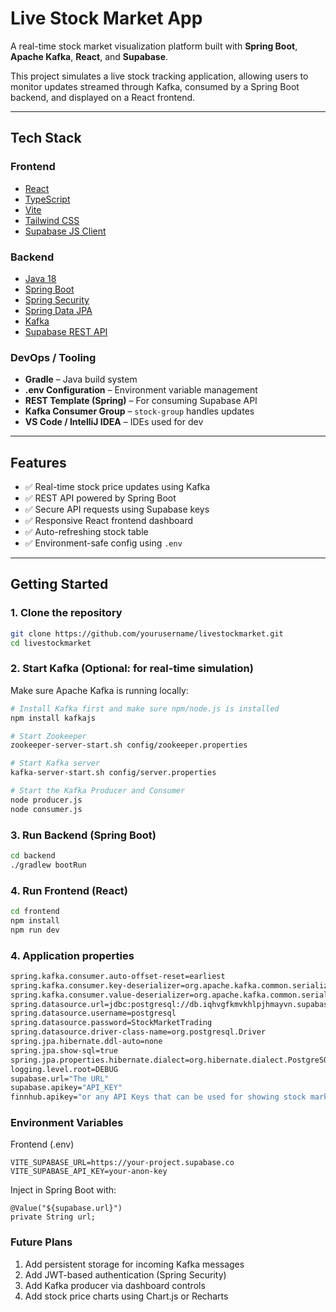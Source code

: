 # Live Stock Market App

A real-time stock market visualization platform built with **Spring Boot**, **Apache Kafka**, **React**, and **Supabase**.

This project simulates a live stock tracking application, allowing users to monitor updates streamed through Kafka, consumed by a Spring Boot backend, and displayed on a React frontend.

---

## Tech Stack

### Frontend
- [React](https://reactjs.org/)
- [TypeScript](https://www.typescriptlang.org/)
- [Vite](https://vitejs.dev/)
- [Tailwind CSS](https://tailwindcss.com/)
- [Supabase JS Client](https://supabase.com/docs/reference/javascript)

### Backend
- [Java 18](https://www.oracle.com/java/technologies/javase/jdk18-archive-downloads.html)
- [Spring Boot](https://spring.io/projects/spring-boot)
- [Spring Security](https://spring.io/projects/spring-security)
- [Spring Data JPA](https://spring.io/projects/spring-data-jpa)
- [Kafka](https://kafka.apache.org/)
- [Supabase REST API](https://supabase.com/)

### DevOps / Tooling
- **Gradle** – Java build system
- **.env Configuration** – Environment variable management
- **REST Template (Spring)** – For consuming Supabase API
- **Kafka Consumer Group** – `stock-group` handles updates
- **VS Code / IntelliJ IDEA** – IDEs used for dev

---

## Features

- ✅ Real-time stock price updates using Kafka
- ✅ REST API powered by Spring Boot
- ✅ Secure API requests using Supabase keys
- ✅ Responsive React frontend dashboard
- ✅ Auto-refreshing stock table
- ✅ Environment-safe config using `.env`

---

## Getting Started

### 1. Clone the repository
```bash
git clone https://github.com/yourusername/livestockmarket.git
cd livestockmarket

```
### 2. Start Kafka (Optional: for real-time simulation)

Make sure Apache Kafka is running locally:

```bash
# Install Kafka first and make sure npm/node.js is installed
npm install kafkajs

# Start Zookeeper
zookeeper-server-start.sh config/zookeeper.properties

# Start Kafka server
kafka-server-start.sh config/server.properties

# Start the Kafka Producer and Consumer
node producer.js
node consumer.js
```

### 3. Run Backend (Spring Boot)
```bash
cd backend
./gradlew bootRun
```

### 4. Run Frontend (React)
```bash
cd frontend
npm install
npm run dev
```

### 4. Application properties
```bash
spring.kafka.consumer.auto-offset-reset=earliest
spring.kafka.consumer.key-deserializer=org.apache.kafka.common.serialization.StringDeserializer
spring.kafka.consumer.value-deserializer=org.apache.kafka.common.serialization.StringDeserializer
spring.datasource.url=jdbc:postgresql://db.iqhvgfkmvkhlpjhmayvn.supabase.co:5432/postgres
spring.datasource.username=postgresql
spring.datasource.password=StockMarketTrading
spring.datasource.driver-class-name=org.postgresql.Driver
spring.jpa.hibernate.ddl-auto=none
spring.jpa.show-sql=true
spring.jpa.properties.hibernate.dialect=org.hibernate.dialect.PostgreSQLDialect
logging.level.root=DEBUG
supabase.url="The URL"
supabase.apikey="API_KEY"
finnhub.apikey="or any API Keys that can be used for showing stock market"

```

### Environment Variables
Frontend (.env)
```env
VITE_SUPABASE_URL=https://your-project.supabase.co
VITE_SUPABASE_API_KEY=your-anon-key
```

Inject in Spring Boot with:

```
@Value("${supabase.url}")
private String url;
```

### Future Plans
1. Add persistent storage for incoming Kafka messages
2. Add JWT-based authentication (Spring Security)
3. Add Kafka producer via dashboard controls
4. Add stock price charts using Chart.js or Recharts
